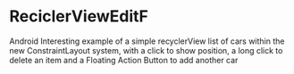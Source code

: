 # ReciclerViewEditF
Android
Interesting example of a simple recyclerView list of cars within the new ConstraintLayout system, with a click to show position, a long click to delete an item and a Floating Action Button to add another car

